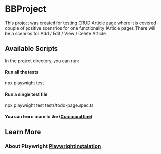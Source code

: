 # BBProject
This project was created for testing GRUD Article page where it is covered couple of positive scenarios for one functionality (Article page).
There will be a scenrios for Add / Edit / View / Delete Article

## Available Scripts
In the project directory, you can run:

#### Run all the tests 
npx playwright test


#### Run a single test file
npx playwright test tests/todo-page.spec.ts

#### You can learn more in the ([Command line](https://playwright.dev/docs/test-cli/.))

## Learn More
### About Playwright [Playwrightinstalation](https://playwright.dev/docs/intro)

